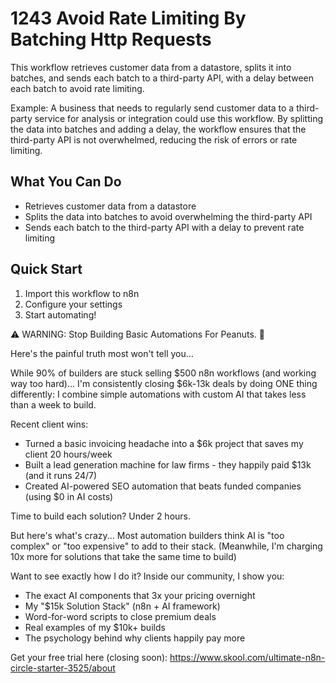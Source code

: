 # 1243 Avoid Rate Limiting By Batching Http Requests

This workflow retrieves customer data from a datastore, splits it into batches, and sends each batch to a third-party API, with a delay between each batch to avoid rate limiting.

Example: A business that needs to regularly send customer data to a third-party service for analysis or integration could use this workflow. By splitting the data into batches and adding a delay, the workflow ensures that the third-party API is not overwhelmed, reducing the risk of errors or rate limiting.

## What You Can Do
- Retrieves customer data from a datastore
- Splits the data into batches to avoid overwhelming the third-party API
- Sends each batch to the third-party API with a delay to prevent rate limiting

## Quick Start
1. Import this workflow to n8n
2. Configure your settings
3. Start automating!

⚠️ WARNING: Stop Building Basic Automations For Peanuts. 🚫

Here's the painful truth most won't tell you...

While 90% of builders are stuck selling $500 n8n workflows (and working way too hard)...
I'm consistently closing $6k-13k deals by doing ONE thing differently:
I combine simple automations with custom AI that takes less than a week to build.

Recent client wins:
* Turned a basic invoicing headache into a $6k project that saves my client 20 hours/week
* Built a lead generation machine for law firms - they happily paid $13k (and it runs 24/7)
* Created AI-powered SEO automation that beats funded companies (using $0 in AI costs)

Time to build each solution? Under 2 hours.

But here's what's crazy...
Most automation builders think AI is "too complex" or "too expensive" to add to their stack.
(Meanwhile, I'm charging 10x more for solutions that take the same time to build)

Want to see exactly how I do it?
Inside our community, I show you:
* The exact AI components that 3x your pricing overnight
* My "$15k Solution Stack" (n8n + AI framework)
* Word-for-word scripts to close premium deals
* Real examples of my $10k+ builds
* The psychology behind why clients happily pay more

Get your free trial here (closing soon): https://www.skool.com/ultimate-n8n-circle-starter-3525/about
